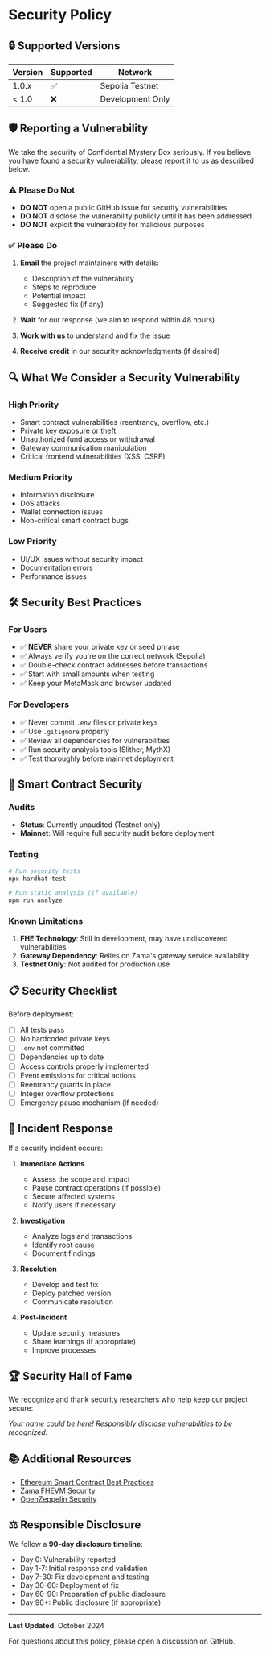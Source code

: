 # Security Policy

## 🔒 Supported Versions

| Version | Supported          | Network |
| ------- | ------------------ | ------- |
| 1.0.x   | :white_check_mark: | Sepolia Testnet |
| < 1.0   | :x:                | Development Only |

## 🛡️ Reporting a Vulnerability

We take the security of Confidential Mystery Box seriously. If you believe you have found a security vulnerability, please report it to us as described below.

### ⚠️ Please Do Not

- **DO NOT** open a public GitHub issue for security vulnerabilities
- **DO NOT** disclose the vulnerability publicly until it has been addressed
- **DO NOT** exploit the vulnerability for malicious purposes

### ✅ Please Do

1. **Email** the project maintainers with details:
   - Description of the vulnerability
   - Steps to reproduce
   - Potential impact
   - Suggested fix (if any)

2. **Wait** for our response (we aim to respond within 48 hours)

3. **Work with us** to understand and fix the issue

4. **Receive credit** in our security acknowledgments (if desired)

## 🔍 What We Consider a Security Vulnerability

### High Priority
- Smart contract vulnerabilities (reentrancy, overflow, etc.)
- Private key exposure or theft
- Unauthorized fund access or withdrawal
- Gateway communication manipulation
- Critical frontend vulnerabilities (XSS, CSRF)

### Medium Priority
- Information disclosure
- DoS attacks
- Wallet connection issues
- Non-critical smart contract bugs

### Low Priority  
- UI/UX issues without security impact
- Documentation errors
- Performance issues

## 🛠️ Security Best Practices

### For Users
- ✅ **NEVER** share your private key or seed phrase
- ✅ Always verify you're on the correct network (Sepolia)
- ✅ Double-check contract addresses before transactions
- ✅ Start with small amounts when testing
- ✅ Keep your MetaMask and browser updated

### For Developers
- ✅ Never commit `.env` files or private keys
- ✅ Use `.gitignore` properly
- ✅ Review all dependencies for vulnerabilities
- ✅ Run security analysis tools (Slither, MythX)
- ✅ Test thoroughly before mainnet deployment

## 🔐 Smart Contract Security

### Audits
- **Status**: Currently unaudited (Testnet only)
- **Mainnet**: Will require full security audit before deployment

### Testing
```bash
# Run security tests
npx hardhat test

# Run static analysis (if available)
npm run analyze
```

### Known Limitations
1. **FHE Technology**: Still in development, may have undiscovered vulnerabilities
2. **Gateway Dependency**: Relies on Zama's gateway service availability
3. **Testnet Only**: Not audited for production use

## 📋 Security Checklist

Before deployment:
- [ ] All tests pass
- [ ] No hardcoded private keys
- [ ] `.env` not committed
- [ ] Dependencies up to date
- [ ] Access controls properly implemented
- [ ] Event emissions for critical actions
- [ ] Reentrancy guards in place
- [ ] Integer overflow protections
- [ ] Emergency pause mechanism (if needed)

## 🚨 Incident Response

If a security incident occurs:

1. **Immediate Actions**
   - Assess the scope and impact
   - Pause contract operations (if possible)
   - Secure affected systems
   - Notify users if necessary

2. **Investigation**
   - Analyze logs and transactions
   - Identify root cause
   - Document findings

3. **Resolution**
   - Develop and test fix
   - Deploy patched version
   - Communicate resolution

4. **Post-Incident**
   - Update security measures
   - Share learnings (if appropriate)
   - Improve processes

## 🏆 Security Hall of Fame

We recognize and thank security researchers who help keep our project secure:

<!-- Security researchers will be listed here -->

*Your name could be here! Responsibly disclose vulnerabilities to be recognized.*

## 📚 Additional Resources

- [Ethereum Smart Contract Best Practices](https://consensys.github.io/smart-contract-best-practices/)
- [Zama FHEVM Security](https://docs.zama.ai/fhevm/fundamentals/security)
- [OpenZeppelin Security](https://docs.openzeppelin.com/contracts/security)

## ⚖️ Responsible Disclosure

We follow a **90-day disclosure timeline**:
- Day 0: Vulnerability reported
- Day 1-7: Initial response and validation
- Day 7-30: Fix development and testing
- Day 30-60: Deployment of fix
- Day 60-90: Preparation of public disclosure
- Day 90+: Public disclosure (if appropriate)

---

**Last Updated**: October 2024

For questions about this policy, please open a discussion on GitHub.

